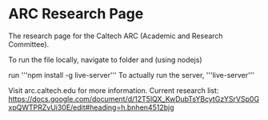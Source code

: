 # ARC Research Page
The research page for the Caltech ARC (Academic and Research Committee).

To run the file locally, navigate to folder and (using nodejs)

run 
'''npm install -g live-server'''
To actually run the server, 
'''live-server'''


Visit arc.caltech.edu for more information.
Current research list: https://docs.google.com/document/d/12T5lQX_KwDubTsYBcytGzYSrVSp0GxpQWTPRZvUi30E/edit#heading=h.bnhen4512bjg

